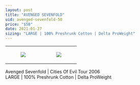 ```yaml
---
layout: post
title: "AVENGED SEVENFOLD"
uid: avenged-sevenfold-50
price: "$50"
date: 2021-01-27
sizing: "LARGE | 100% Preshrunk Cotton | Delta ProWeight"
---
```




<table style="width:100%;"><tr><td style="vertical-align:top;">
      <figure class="tmblr-full" data-orig-height="2048" data-orig-width="1365" data-orig-src="https://concertshirts.netlify.app/shirts/0007/0007-01.jpg"><img src="https://64.media.tumblr.com/ccf1e8c38c081295fb6086916cd39bb2/0e2cb484d9b04b41-2e/s540x810/a2960d553dd5a3d382ee67adae6ddca18af05bcb.jpg" data-orig-height="2048" data-orig-width="1365" data-orig-src="https://concertshirts.netlify.app/shirts/0007/0007-01.jpg"/></figure></td>
    <td style="vertical-align:top;">
      <figure class="tmblr-full" data-orig-height="2048" data-orig-width="1365" data-orig-src="https://concertshirts.netlify.app/shirts/0007/0007-02.jpg"><img src="https://64.media.tumblr.com/4152a148f6a33141af8fb187e2c76525/0e2cb484d9b04b41-e9/s540x810/03e4ce69e81e660290dc28465e4da6094f014a27.jpg" data-orig-height="2048" data-orig-width="1365" data-orig-src="https://concertshirts.netlify.app/shirts/0007/0007-02.jpg"/></figure></td>
  </tr></table><p>
  Avenged Sevenfold | Cities Of Evil Tour 2006<br/>LARGE | 100% Preshrunk Cotton | Delta ProWeight
</p>
